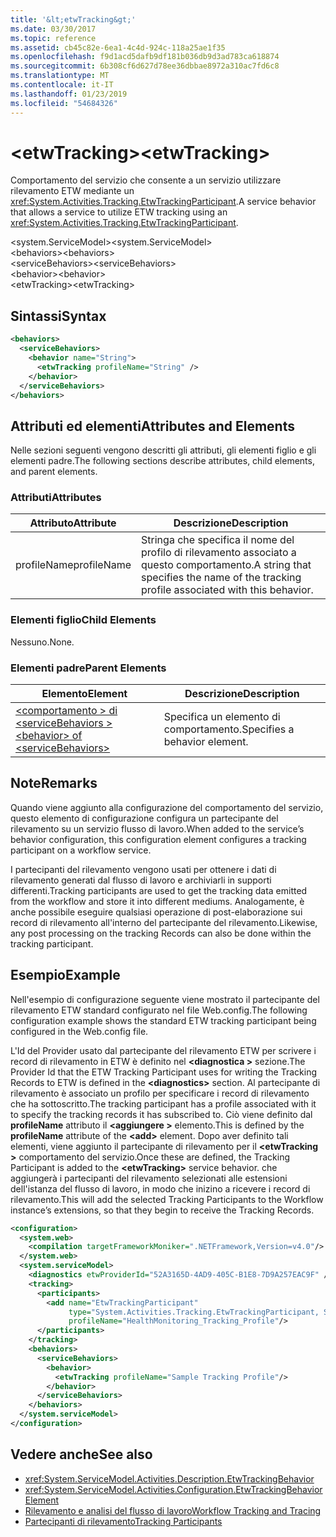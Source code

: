 ```yaml
---
title: '&lt;etwTracking&gt;'
ms.date: 03/30/2017
ms.topic: reference
ms.assetid: cb45c82e-6ea1-4c4d-924c-118a25ae1f35
ms.openlocfilehash: f9d1acd5dafb9df181b036db9d3ad783ca618874
ms.sourcegitcommit: 6b308cf6d627d78ee36dbbae8972a310ac7fd6c8
ms.translationtype: MT
ms.contentlocale: it-IT
ms.lasthandoff: 01/23/2019
ms.locfileid: "54684326"
---
```

# <a name="ltetwtrackinggt"></a><span data-ttu-id="8918a-102">&lt;etwTracking&gt;</span><span class="sxs-lookup"><span data-stu-id="8918a-102">&lt;etwTracking&gt;</span></span>
<span data-ttu-id="8918a-103">Comportamento del servizio che consente a un servizio utilizzare rilevamento ETW mediante un <xref:System.Activities.Tracking.EtwTrackingParticipant>.</span><span class="sxs-lookup"><span data-stu-id="8918a-103">A service behavior that allows a service to utilize ETW tracking using an <xref:System.Activities.Tracking.EtwTrackingParticipant>.</span></span>  
  
<span data-ttu-id="8918a-104">\<system.ServiceModel></span><span class="sxs-lookup"><span data-stu-id="8918a-104">\<system.ServiceModel></span></span>  
<span data-ttu-id="8918a-105">\<behaviors></span><span class="sxs-lookup"><span data-stu-id="8918a-105">\<behaviors></span></span>  
<span data-ttu-id="8918a-106">\<serviceBehaviors></span><span class="sxs-lookup"><span data-stu-id="8918a-106">\<serviceBehaviors></span></span>  
<span data-ttu-id="8918a-107">\<behavior></span><span class="sxs-lookup"><span data-stu-id="8918a-107">\<behavior></span></span>  
<span data-ttu-id="8918a-108">\<etwTracking></span><span class="sxs-lookup"><span data-stu-id="8918a-108">\<etwTracking></span></span>  
  
## <a name="syntax"></a><span data-ttu-id="8918a-109">Sintassi</span><span class="sxs-lookup"><span data-stu-id="8918a-109">Syntax</span></span>  
  
```xml  
<behaviors>
  <serviceBehaviors>
    <behavior name="String">
      <etwTracking profileName="String" />
    </behavior>
  </serviceBehaviors>
</behaviors>  
```  
  
## <a name="attributes-and-elements"></a><span data-ttu-id="8918a-110">Attributi ed elementi</span><span class="sxs-lookup"><span data-stu-id="8918a-110">Attributes and Elements</span></span>  
 <span data-ttu-id="8918a-111">Nelle sezioni seguenti vengono descritti gli attributi, gli elementi figlio e gli elementi padre.</span><span class="sxs-lookup"><span data-stu-id="8918a-111">The following sections describe attributes, child elements, and parent elements.</span></span>  
  
### <a name="attributes"></a><span data-ttu-id="8918a-112">Attributi</span><span class="sxs-lookup"><span data-stu-id="8918a-112">Attributes</span></span>  
  
|<span data-ttu-id="8918a-113">Attributo</span><span class="sxs-lookup"><span data-stu-id="8918a-113">Attribute</span></span>|<span data-ttu-id="8918a-114">Descrizione</span><span class="sxs-lookup"><span data-stu-id="8918a-114">Description</span></span>|  
|---------------|-----------------|  
|<span data-ttu-id="8918a-115">profileName</span><span class="sxs-lookup"><span data-stu-id="8918a-115">profileName</span></span>|<span data-ttu-id="8918a-116">Stringa che specifica il nome del profilo di rilevamento associato a questo comportamento.</span><span class="sxs-lookup"><span data-stu-id="8918a-116">A string that specifies the name of the tracking profile associated with this behavior.</span></span>|  
  
### <a name="child-elements"></a><span data-ttu-id="8918a-117">Elementi figlio</span><span class="sxs-lookup"><span data-stu-id="8918a-117">Child Elements</span></span>  
 <span data-ttu-id="8918a-118">Nessuno.</span><span class="sxs-lookup"><span data-stu-id="8918a-118">None.</span></span>  
  
### <a name="parent-elements"></a><span data-ttu-id="8918a-119">Elementi padre</span><span class="sxs-lookup"><span data-stu-id="8918a-119">Parent Elements</span></span>  
  
|<span data-ttu-id="8918a-120">Elemento</span><span class="sxs-lookup"><span data-stu-id="8918a-120">Element</span></span>|<span data-ttu-id="8918a-121">Descrizione</span><span class="sxs-lookup"><span data-stu-id="8918a-121">Description</span></span>|  
|-------------|-----------------|  
|[<span data-ttu-id="8918a-122">\<comportamento > di \<serviceBehaviors ></span><span class="sxs-lookup"><span data-stu-id="8918a-122">\<behavior> of \<serviceBehaviors></span></span>](../../../../../docs/framework/configure-apps/file-schema/windows-workflow-foundation/behavior-of-servicebehaviors-of-workflow.md)|<span data-ttu-id="8918a-123">Specifica un elemento di comportamento.</span><span class="sxs-lookup"><span data-stu-id="8918a-123">Specifies a behavior element.</span></span>|  
  
## <a name="remarks"></a><span data-ttu-id="8918a-124">Note</span><span class="sxs-lookup"><span data-stu-id="8918a-124">Remarks</span></span>  
 <span data-ttu-id="8918a-125">Quando viene aggiunto alla configurazione del comportamento del servizio, questo elemento di configurazione configura un partecipante del rilevamento su un servizio flusso di lavoro.</span><span class="sxs-lookup"><span data-stu-id="8918a-125">When added to the service’s behavior configuration, this configuration element configures a tracking participant on a workflow service.</span></span>  
  
 <span data-ttu-id="8918a-126">I partecipanti del rilevamento vengono usati per ottenere i dati di rilevamento generati dal flusso di lavoro e archiviarli in supporti differenti.</span><span class="sxs-lookup"><span data-stu-id="8918a-126">Tracking participants are used to get the tracking data emitted from the workflow and store it into different mediums.</span></span> <span data-ttu-id="8918a-127">Analogamente, è anche possibile eseguire qualsiasi operazione di post-elaborazione sui record di rilevamento all'interno del partecipante del rilevamento.</span><span class="sxs-lookup"><span data-stu-id="8918a-127">Likewise, any post processing on the tracking Records can also be done within the tracking participant.</span></span>  
  
## <a name="example"></a><span data-ttu-id="8918a-128">Esempio</span><span class="sxs-lookup"><span data-stu-id="8918a-128">Example</span></span>  
 <span data-ttu-id="8918a-129">Nell'esempio di configurazione seguente viene mostrato il partecipante del rilevamento ETW standard configurato nel file Web.config.</span><span class="sxs-lookup"><span data-stu-id="8918a-129">The following configuration example shows the standard ETW tracking participant being configured in the Web.config file.</span></span>  
  
 <span data-ttu-id="8918a-130">L'Id del Provider usato dal partecipante del rilevamento ETW per scrivere i record di rilevamento in ETW è definito nel  **\<diagnostica >** sezione.</span><span class="sxs-lookup"><span data-stu-id="8918a-130">The Provider Id that the ETW Tracking Participant uses for writing the Tracking Records to ETW is defined in the **\<diagnostics>** section.</span></span> <span data-ttu-id="8918a-131">Al partecipante di rilevamento è associato un profilo per specificare i record di rilevamento che ha sottoscritto.</span><span class="sxs-lookup"><span data-stu-id="8918a-131">The tracking participant has a profile associated with it to specify the tracking records it has subscribed to.</span></span> <span data-ttu-id="8918a-132">Ciò viene definito dal **profileName** attributo il  **\<aggiungere >** elemento.</span><span class="sxs-lookup"><span data-stu-id="8918a-132">This is defined by the **profileName** attribute of the **\<add>** element.</span></span> <span data-ttu-id="8918a-133">Dopo aver definito tali elementi, viene aggiunto il partecipante di rilevamento per il  **\<etwTracking >** comportamento del servizio.</span><span class="sxs-lookup"><span data-stu-id="8918a-133">Once these are defined, the Tracking Participant is added to the **\<etwTracking>** service behavior.</span></span> <span data-ttu-id="8918a-134">che aggiungerà i partecipanti del rilevamento selezionati alle estensioni dell'istanza del flusso di lavoro, in modo che inizino a ricevere i record di rilevamento.</span><span class="sxs-lookup"><span data-stu-id="8918a-134">This will add the selected Tracking Participants to the Workflow instance’s extensions, so that they begin to receive the Tracking Records.</span></span>  
  
```xml  
<configuration>   
  <system.web>   
    <compilation targetFrameworkMoniker=".NETFramework,Version=v4.0"/>   
  </system.web>   
  <system.serviceModel>   
    <diagnostics etwProviderId="52A3165D-4AD9-405C-B1E8-7D9A257EAC9F" />                
    <tracking>   
      <participants>   
        <add name="EtwTrackingParticipant"   
             type="System.Activities.Tracking.EtwTrackingParticipant, System.Activities, Version=4.0.0.0, Culture=neutral, PublicKeyToken=31bf3856ad364e35"   
             profileName="HealthMonitoring_Tracking_Profile"/>   
      </participants>   
    </tracking>   
    <behaviors>   
      <serviceBehaviors>   
        <behavior>   
          <etwTracking profileName="Sample Tracking Profile"/>  
        </behavior>   
      </serviceBehaviors>   
    </behaviors>   
  </system.serviceModel>   
</configuration>  
```  
  
## <a name="see-also"></a><span data-ttu-id="8918a-135">Vedere anche</span><span class="sxs-lookup"><span data-stu-id="8918a-135">See also</span></span>
- <xref:System.ServiceModel.Activities.Description.EtwTrackingBehavior>
- <xref:System.ServiceModel.Activities.Configuration.EtwTrackingBehaviorElement>
- [<span data-ttu-id="8918a-136">Rilevamento e analisi del flusso di lavoro</span><span class="sxs-lookup"><span data-stu-id="8918a-136">Workflow Tracking and Tracing</span></span>](../../../../../docs/framework/windows-workflow-foundation/workflow-tracking-and-tracing.md)
- [<span data-ttu-id="8918a-137">Partecipanti di rilevamento</span><span class="sxs-lookup"><span data-stu-id="8918a-137">Tracking Participants</span></span>](../../../../../docs/framework/windows-workflow-foundation/tracking-participants.md)
